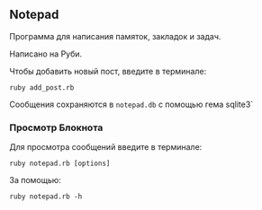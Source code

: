 ## Notepad

Программа для написания памяток, закладок и задач.

Написано на Руби.

Чтобы добавить новый пост, введите в терминале:

```
ruby add_post.rb
```

Сообщения сохраняются в `notepad.db` с помощью гема sqlite3`

### Просмотр Блокнота

Для просмотра сообщений введите в терминале:

```
ruby notepad.rb [options]
```

За помощью:

```
ruby notepad.rb -h
```
